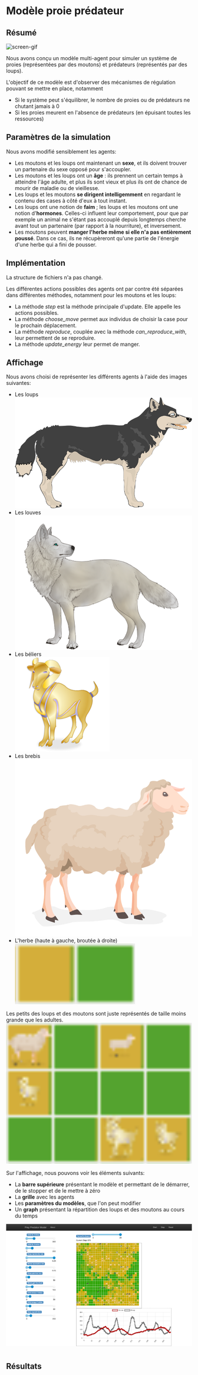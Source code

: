 # Modèle proie prédateur

## Résumé

![screen-gif](images/Animation3.gif)

Nous avons conçu un modèle multi-agent pour simuler un système de proies (représentées par des moutons) et prédateurs (représentés par des loups).

L'objectif de ce modèle est d'observer des mécanismes de régulation pouvant se mettre en place, notamment

- Si le système peut s'équilibrer, le nombre de proies ou de prédateurs ne chutant jamais à 0
- Si les proies meurent en l'absence de prédateurs (en épuisant toutes les ressources)

## Paramètres de la simulation

Nous avons modifié sensiblement les agents:

- Les moutons et les loups ont maintenant un **sexe**, et ils doivent trouver un partenaire du sexe opposé pour s'accoupler.
- Les moutons et les loups ont un **âge** : ils prennent un certain temps à atteindre l'âge adulte, et plus ils sont vieux et plus ils ont de chance de mourir de maladie ou de vieillesse.
- Les loups et les moutons **se dirigent intelligemment** en regardant le contenu des cases à côté d'eux à tout instant.
- Les loups ont une notion de **faim** ; les loups et les moutons ont une notion d'**hormones**. Celles-ci influent leur comportement, pour que par exemple un animal ne s'étant pas accouplé depuis longtemps cherche avant tout un partenaire (par rapport à la nourriture), et inversement.
- Les moutons peuvent **manger l'herbe même si elle n'a pas entièrement poussé**. Dans ce cas, ils ne récupèreront qu'une partie de l'énergie d'une herbe qui a fini de pousser.

## Implémentation

La structure de fichiers n'a pas changé.

Les différentes actions possibles des agents ont par contre été séparées dans différentes méthodes, notamment pour les moutons et les loups:

- La méthode _step_ est la méthode principale d'update. Elle appelle les actions possibles.
- La méthode _choose_move_ permet aux individus de choisir la case pour le prochain déplacement.
- La méthode _reproduce_, couplée avec la méthode _can_reproduce_with_, leur permettent de se reproduire.
- La méthode _update_energy_ leur permet de manger.

## Affichage

Nous avons choisi de représenter les différents agents à l'aide des images suivantes:

- Les loups\
   ![Wolf male](./images/agents/wolf.png)
- Les louves\
   ![Wolf female](./images/agents/shewolf.png)
- Les béliers\
   ![Sheep male](./images/agents/belier.png)
- Les brebis\
   ![Sheep female](./images/agents/sheep.png)
- L'herbe (haute à gauche, broutée à droite)\
   ![Grass](./images/agents/grass.png)

Les petits des loups et des moutons sont juste représentés de taille moins grande que les adultes.\
![Cubs](./images/agents/cubs.png)

Sur l'affichage, nous pouvons voir les éléments suivants:

- La **barre supérieure** présentant le modèle et permettant de le démarrer, de le stopper et de le mettre à zéro
- La **grille** avec les agents
- Les **paramètres du modèles**, que l'on peut modifier
- Un **graph** présentant la répartition des loups et des moutons au cours du temps

![Screen](./images/full_screen.png)

#

## Résultats
